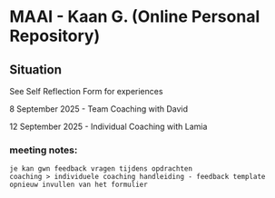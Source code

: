 # MAAI - Kaan G. (Online Personal Repository)
## Situation
See Self Reflection Form for experiences

8 September 2025 - Team Coaching with David

12 September 2025 - Individual Coaching with Lamia
### meeting notes:
```
je kan gwn feedback vragen tijdens opdrachten
coaching > individuele coaching handleiding - feedback template
opnieuw invullen van het formulier
```
